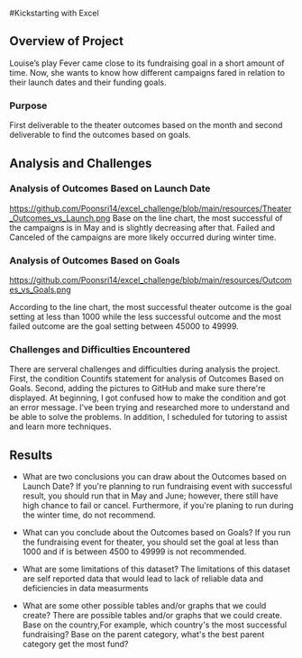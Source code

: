#Kickstarting with Excel

## Overview of Project
Louise’s play Fever came close to its fundraising goal in a short amount of time. Now, she wants to know how different campaigns fared in relation to their launch dates and their funding goals. 

### Purpose

First deliverable to the theater outcomes based on the month and second deliverable to find the outcomes based on goals.


## Analysis and Challenges

### Analysis of Outcomes Based on Launch Date

https://github.com/Poonsri14/excel_challenge/blob/main/resources/Theater_Outcomes_vs_Launch.png
Base on the line chart, the most successful of the campaigns is in May and is slightly decreasing after that. Failed and Canceled of the campaigns are more likely occurred during winter time.

### Analysis of Outcomes Based on Goals

https://github.com/Poonsri14/excel_challenge/blob/main/resources/Outcomes_vs_Goals.png

According to the line chart, the most successful theater outcome is the goal setting at less than 1000 while the less successful outcome and the most failed outcome are the goal setting between 45000 to 49999. 

### Challenges and Difficulties Encountered
There are serveral challenges and difficulties during analysis the project. First, the condition Countifs statement for analysis of Outcomes Based on Goals. Second, adding the pictures to GitHub and make sure there're displayed. At beginning, I got confused how to make the condition and got an error message. I've been trying and researched more to understand and be able to solve the problems. In addition, I scheduled for tutoring to assist and learn more techniques.


## Results

- What are two conclusions you can draw about the Outcomes based on Launch Date?
If you're planning to run fundraising event with successful result, you should run that in May and June; however, there still have high chance to fail or cancel. Furthermore, if you're planing to run during the winter time, do not recommend. 

- What can you conclude about the Outcomes based on Goals?
If you run the fundraising event for theater, you should set the goal at less than 1000 and if is between 4500 to 49999 is not recommended.


- What are some limitations of this dataset?
The limitations of this dataset are self reported data that would lead to lack of reliable data and deficiencies in data measurments

- What are some other possible tables and/or graphs that we could create?
There are possible tables and/or graphs that we could create. Base on the country,For example, which country's the most successful fundraising? Base on the parent category, what's the best parent category get the most fund?


